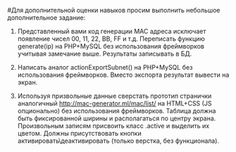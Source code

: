 #Для дополнительной оценки навыков просим выполнить небольшое дополнительное задание:

1) Представленный вами код генерации MAC адреса исключает появление чисел 00, 11, 22, ВВ, FF и т.д.
   Переписать функцию generate(ip) на PHP+MySQL без использования фреймворков учитывая замечание выше.
   Результаты записывать в БД.

2) Написать аналог actionExportSubnet() на PHP+MySQL без использования фреймворков.
   Вместо экспорта результат вывести на экран.

3) Используя призвольные данные сверстать прототип странички аналогичный http://mac-generator.ml/mac/list/ на HTML+CSS (JS опционально) без использования фреймворков.
   Таблица должна быть фиксированной ширины и располагаться по центру экрана.
   Произвольным записям присвоить класс .active и выделить их цветом.
   Должны присутствовать кнопки активировать\деактивировать (только верстка, без функционала).
